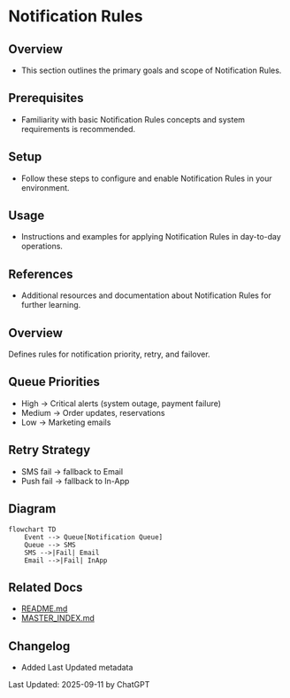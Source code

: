 # Notification Rules

## Overview
- This section outlines the primary goals and scope of Notification Rules.

## Prerequisites
- Familiarity with basic Notification Rules concepts and system requirements is recommended.

## Setup
- Follow these steps to configure and enable Notification Rules in your environment.

## Usage
- Instructions and examples for applying Notification Rules in day-to-day operations.

## References
- Additional resources and documentation about Notification Rules for further learning.


## Overview
Defines rules for notification priority, retry, and failover.

## Queue Priorities
- High → Critical alerts (system outage, payment failure)
- Medium → Order updates, reservations
- Low → Marketing emails

## Retry Strategy
- SMS fail → fallback to Email
- Push fail → fallback to In-App

## Diagram
```mermaid
flowchart TD
    Event --> Queue[Notification Queue]
    Queue --> SMS
    SMS -->|Fail| Email
    Email -->|Fail| InApp
```

## Related Docs
- [README.md](README.md)
- [MASTER_INDEX.md](MASTER_INDEX.md)


## Changelog
- Added Last Updated metadata

Last Updated: 2025-09-11 by ChatGPT
